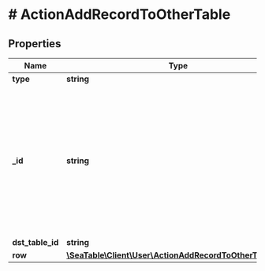# # ActionAddRecordToOtherTable

## Properties

Name | Type | Description | Notes
------------ | ------------- | ------------- | -------------
**type** | **string** |  | [optional]
**_id** | **string** | It&#39;s an ID of the action.  If you have multiple actions in one rule, they should carry different IDs.  You can decide which ID an action should carry. | [optional]
**dst_table_id** | **string** |  | [optional]
**row** | [**\SeaTable\Client\User\ActionAddRecordToOtherTableRow**](ActionAddRecordToOtherTableRow.md) |  | [optional]


